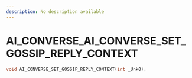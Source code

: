```yaml
---
description: No description available 
---
```


# AI_CONVERSE\_AI_CONVERSE_SET_GOSSIP_REPLY_CONTEXT

```cpp
void AI_CONVERSE_SET_GOSSIP_REPLY_CONTEXT(int _Unk0);
```